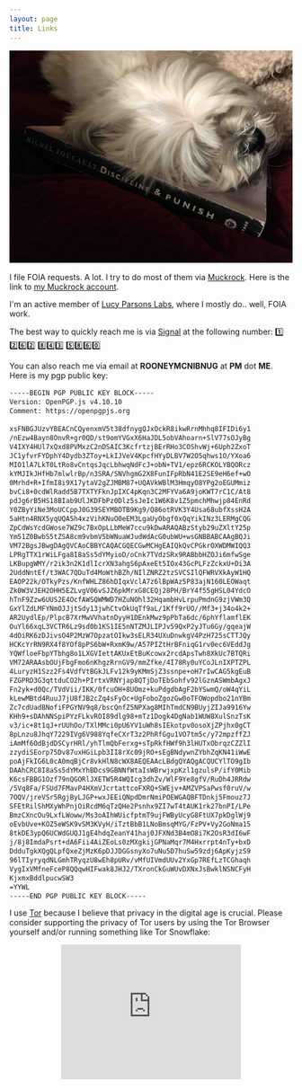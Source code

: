 ```yaml
---
layout: page
title: Links
---
```

![](/img/foucault_dog.jpg)
 
I file FOIA requests. A lot. I try to do most of them via [Muckrock](https://www.muckrock.com). Here is the link to [my
Muckrock account](https://www.muckrock.com/accounts/profile/joliet_j/).

I'm an active member of [Lucy Parsons Labs](https://lucyparsonslabs.com/), where I mostly do.. well, FOIA work.

The best way to quickly reach me is via [Signal](https://signal.org/download/) at the following number: 
1️⃣ 2️⃣6️⃣2️⃣  8️⃣4️⃣3️⃣  5️⃣8️⃣6️⃣0️⃣

You can also reach me via email at **ROONEYMCNIBNUG** at **PM** dot **ME**. Here is my pgp public key:

```
-----BEGIN PGP PUBLIC KEY BLOCK-----
Version: OpenPGP.js v4.10.10
Comment: https://openpgpjs.org

xsFNBGJUzvYBEACnCQyenxmV5t38dfnygQJxOckR8ikwRrnMhhq8IFIDi6y1
/nEzw4Bayn8OnvR+gr0QD/st9omYVGxX6HaJDL5obVAhoarn+SlV77sOJyBg
V4IXY4HUl7xQxd8PVMxzC2nDSAIC3KcfrtzjBErRHo3COShvWj+6Uph2ZxoT
JC1yfvrFYDphY4Dydb3ZToy+LkIJVeV4KpcfHYyDLBV7W2O5qhws1O/YXoa6
MIO1lA7LkT0LtRo8vCntqsJqcLbhwqNdFcJ+obN+TV1/epz6RCKOLYBQORcz
kYMJIkJHfHb7mlwlrBp/n3SRA/SNVhgmG2X8FunIFpRbN41E2SE9eH6ef+wO
0Mrhd+R+IfmI8i9X17ytaV2gZJMBM87+UQAVkWBlM3HmqyO8YPg2oEGUMmiz
bvCi8+0cdWlRadd5B7TXTYFknJpIXC4pKqn3C2MFYVa6A9joKWT7rC1C/At8
pdJg6rB5HS18BIab9UlJKDFbPz0Dlz5sJeIc1W6K8v1Z5pmchMhwjp84EnRd
Y0ZByYiNe3MoUCCppJ0G39SEYMBOTB9Kg9/Q86otRVK3Y4Usa68ubfXssH2A
5aHtn4RNX5yqUQA5h4xzVihKNuO0eEM3LgaUyObgf0xQqYikINz3LERMgCQG
ZpCdWsYcdGWose7WZ9c7BxOpLLbMeW7ccu9kDwARAQABzStyb29uZXltY25p
Ym51Z0BwbS5tZSA8cm9vbmV5bWNuaWJudWdAcG0ubWU+wsGNBBABCAAgBQJi
VM72BgsJBwgDAgQVCAoCBBYCAQACGQECGwMCHgEAIQkQvCPGkrOXWDMWIQQ3
LPRgTTX1rWiLFga8I8aSs5dYMyioD/oCnk7TVdzSRx9RABbbHZOJi6mfwSge
LKBupgWMY/r2ik3n2K1dlIcrXN3ahgS6pAxeEt5IOx43GcPLFzZckxU+Di3A
2UddNntEf/t3WAC7QDuTd4MoWthBZh/NIlZNRZ2tzSVCSIlQFWRVXkAyW1HQ
EAOP22k/OTkyPzs/KnfWHLZ86hDIqxVclA7z6lBpWAz5P83ajN160LEOWaqt
Zk0W3VJEH2OHH5EZLvgV06vSJZ6pkMrxG8CEQj28PH/BrY4f55gHSL04YdcO
hTnF9Zzw6UUS2E4OcfAWSQWMWD7HZuNOhl32HqambHvLrpuPmdnG9zjVWm3Q
GxYlZdLMFYNmOJJjtSdy13jwhCtvOkUqTf9aL/1Kff9rUO//Mf3+j34o4k2+
AR2UydlEp/PlpcB7XrMwVVhatnDyyH1DEnkMwz9pPbTa6dc/6phYflamflEK
OuYl66xqL3VCTR6Lz9sd0b1KS1IE5nNTZMJLIPJv59QxP2yJTu6Gy/gqeajW
4dOiRK6zDJivsO4P2MzW7OpzatOIkw3sELR34UXuDnwkgV4PzH725sCTTJQy
HCKcYrRN9RX4f8YOf8pPS6bW+RxmK9w/A57PIZtHrBFniqG1rv0ec6VEddJg
YQWfloeFbpYTbhg8o1LXGVIettAKUxEtBuKcowx2rcdApsTwh8XkUc7BTQRi
VM72ARAAsbOUjFbgFmo6nKhgzRrnGV9/mmZfke/4I78Ry0uYCoJLnIXPTZPL
4LuryzH1Szz2Fs4VdfVtBGkJLFv12k9yKMmSjZ3ssnpe+oH7rIwCAG5kgEuB
FZGPRD3G3qttduCO2h+PIrtxVRNYjap8QTjDoTEbSohfv92lGznASWmbAgxJ
Fn2yk+d0Qc/TVdVii/IKK/0fcuOH+8UOmz+kuPdgdbAgF2bYSwmQ/oW4qYiL
kLewMBtd4RuuJ7jU8fJB2cZq4sFyOc+UgFoboZgozGw0oTFOWopdbo21nYBm
Zc7cdUadBNofiFPGYNV9q8/bscQnfZ5NPXag8MIhTmdCN9BUyjZIJa9916Yw
KHh9+sDAhNNSpiPYzFLkvROI89dlg98+mTz1Dogk4DgNab1WUW8XulSnzTsK
v3/ic+8t1qJ+rUUhOo/TXlMMci0pU6YV1uWh8sIEkotpv0osoXjZPjhx0gCT
8pLnzu8JhqY7229IVg6V988YqfeCXrT3z2PhRfGgu1VO7tm5c/y72mpzffZJ
iAmMf6OdBjdDSCyrHRl/yhTlmQbFerxg+sTpRkfHWf9h3lHUTxObrqzCZZlI
zzydiSEorp75Dv87uxHGiLpb3II8rXc09jRO+sEgBNdywnZYbhZqKN41iWwE
poAjFkIG6L0cA0mqBjCr8vkHlN8cWX8AEQEAAcLBdgQYAQgACQUCYlTO9gIb
DAAhCRC8I8aSs5dYMxYhBDcs9GBNNfWtaIsWBrwjxpKzl1gzulsP/ifY0Mib
K6csFBBG1Ozf79nQGORlJXETW5R4WQIcg3dhZv/WlF9Ye8gfV/RuDh4JRRdw
/5Vq8Fa/FSUd7FMavP4HXmVJcrtattcoFXRQ+SWEjv+AMZVPSaPwsf0ruV/w
7OQV/jreVSr5RgjByLJGP+wxJEEiQNpdDmrNmiPOEWGAQBFTDnkj5Fmouz7J
SFEtRilShMXyWhPnjOiRcdM6qTzQHe2Psnhx9ZI7wT4tAUK1rk27bnPI/LPe
BmzCXncOu9LxfLWoww/Ms3oAIhWUicfptmT9ujFWByUcyG8FtUX7pkDglWj9
oEvbUve+KOZ5eWSK9vSM3KVyH/iTztBbB1LNoBmsqMYG/FzPV+Vy2GoNma15
8tkDE3ypQ6UCWdGUQJ1gE4hdqZeanY41haj0JFXNd3B4mO8i7K2OsR3dI6wF
j/8j8ImdaPsrt+dA6Fii4AiZEoLs0zMXgkijGPNaMqr7M4Hxrrpt4nTy+bxD
DdduTgkXQgQLpfQxeZjMzK6pDJJDGGsnyXo7uNu5D7huSw59zdj6ApKyjzS9
96lTIyryqdNLGmhTRyqzU8wEh8pURv/vMfUIVmdUUv2YxGp7REfLzTCGhaqh
VygIxVMfneFceP8QQqwHIFwak8JHJ2/TXronCkGuWUvDXNxJsBwklNSNCFyH
KjxmxBddlpucwSW3
=YYWL
-----END PGP PUBLIC KEY BLOCK-----
```

I use [Tor](https://www.torproject.org/) because I believe that privacy in the digital age is crucial. Please consider supporting the privacy of Tor users by using the Tor Browser yourself and/or running something like Tor Snowflake: 

<p align="center">
<iframe src="https://snowflake.torproject.org/embed.html" width="320" height="240" frameborder="0" scrolling="no"></iframe>
</p>
